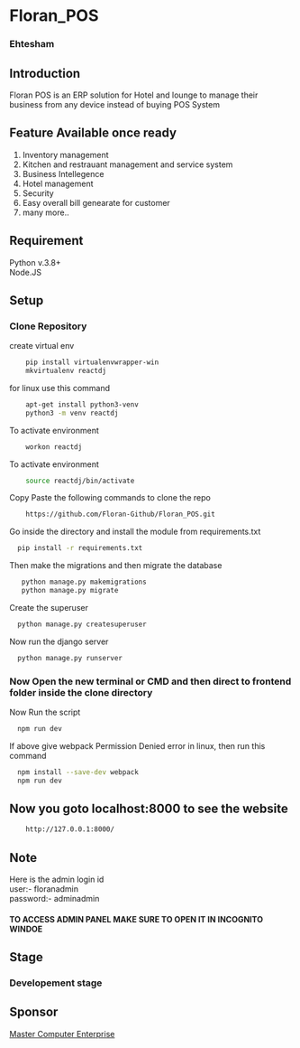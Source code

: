 # Floran_POS
### Ehtesham

## Introduction

Floran POS is an ERP solution for Hotel and lounge to manage their business from any device instead of buying POS System

## Feature Available once ready

<ol>
<li> Inventory management
<li> Kitchen and restrauant management and service system
<li> Business Intellegence
<li> Hotel management
<li> Security
<li> Easy overall bill genearate for customer
<li> many more..
</ol>

## Requirement 
Python v.3.8+
<br>Node.JS 
## Setup

### Clone Repository

create virtual env
```bash
    pip install virtualenvwrapper-win
    mkvirtualenv reactdj
```
for linux use this command
```bash
    apt-get install python3-venv  
    python3 -m venv reactdj
```

To activate environment
```bash
    workon reactdj
```

To activate environment
```bash
    source reactdj/bin/activate
```

Copy Paste the following commands to clone the repo

```bash
    https://github.com/Floran-Github/Floran_POS.git
```
Go inside the directory and install the module from requirements.txt

```bash
  pip install -r requirements.txt
 ```
 
 Then make the migrations and then migrate the database
 
 ```bash
    python manage.py makemigrations
    python manage.py migrate
  ```
  
  Create the superuser 
  
  ```bash
    python manage.py createsuperuser
  ```
  
  Now run the django server
  
  ```bash
    python manage.py runserver
  ````
  
  <h3>Now Open the new terminal or CMD and then direct to frontend folder inside the clone directory</h3>
  
  Now Run the script
  
  ```bash
    npm run dev
  ```
  If above give webpack Permission Denied error in linux, then run this command
  ```bash
    npm install --save-dev webpack
    npm run dev
  ```
  
  <h2>Now you goto localhost:8000 to see the website</h2>
  
  ```bash
      http://127.0.0.1:8000/
  ```
  
  ## Note
  
  Here is the admin login id <br>
  user:- floranadmin<br>password:- adminadmin<h4> TO ACCESS ADMIN PANEL MAKE SURE TO OPEN IT IN INCOGNITO WINDOE </h4>
  
  ## Stage
  
  <h3> Developement stage </h3>
  
  ## Sponsor
  
  <a href="https://www.google.com/search?sxsrf=ALeKk01rNvQWOTqmMH1Igu5_nmRysHr3VA:1625576940815&q=masters+computer+enterprise+sakinaka&spell=1&sa=X&ved=2ahUKEwivwfKAws7xAhWZAHIKHY-PAFUQBSgAegQIARAw">Master Computer Enterprise</a>
  
